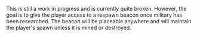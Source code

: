 This is still a work in progress and is currently quite broken. However, the goal is to give the player access to a respawn beacon once military has been researched. The beacon will be placeable anywhere and will maintain the player's spawn unless it is mined or destroyed.
